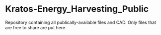 # Kratos-Energy_Harvesting_Public
Repository containing all publically-available files and CAD. Only files that are free to share are put here. 
